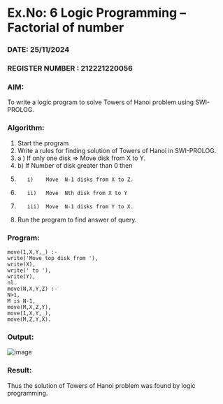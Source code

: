 # Ex.No: 6   Logic Programming – Factorial of number   
### DATE:    25/11/2024                                                                 
### REGISTER NUMBER : 212221220056
### AIM: 
To  write  a logic program  to solve Towers of Hanoi problem  using SWI-PROLOG. 
### Algorithm:
1. Start the program
2.  Write a rules for finding solution of Towers of Hanoi in SWI-PROLOG.
3.  a )	If only one disk  => Move disk from X to Y.
4.  b)	If Number of disk greater than 0 then
5.        i)	Move  N-1 disks from X to Z.
6.        ii)	Move  Nth disk from X to Y
7.        iii)	Move  N-1 disks from Y to X.
8. Run the program  to find answer of  query.

### Program:
```
move(1,X,Y,_) :-
write('Move top disk from '),
write(X),
write(' to '),
write(Y),
nl.
move(N,X,Y,Z) :-
N>1,
M is N-1,
move(M,X,Z,Y),
move(1,X,Y,_),
move(M,Z,Y,X).
```

### Output:
![image](https://github.com/VRVijaykumar123/ex1.bfs/assets/133218255/78e4bf8c-eeca-4b57-b2e2-3dfbc8f9e887)



### Result:
Thus the solution of Towers of Hanoi problem was found by logic programming.
